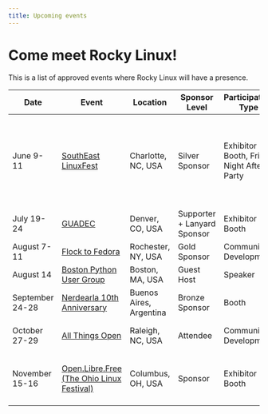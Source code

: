 ```yaml
---
title: Upcoming events
---
```


# Come meet Rocky Linux!

This is a list of approved events where Rocky Linux will have a presence.

|Date|Event|Location|Sponsor Level|Participation Type|Notes|
|-|-|-|-|-|-|
|June 9-11|[SouthEast LinuxFest](https://southeastlinuxfest.org/)|Charlotte, NC, USA|Silver Sponsor|Exhibitor Booth, Friday Night After Party|Speakers: [Louis Abel](https://speakers.southeastlinuxfest.org/southeast-linux-fest-2024/speaker/XYNUTC/), [Krista Burdine](https://speakers.southeastlinuxfest.org/southeast-linux-fest-2024/speaker/FKCSRW/), [Neil Hanlon](https://speakers.southeastlinuxfest.org/southeast-linux-fest-2024/speaker/RQTB3D/), [Joseph Tate](https://speakers.southeastlinuxfest.org/southeast-linux-fest-2024/speaker/UGM9KS/)| 
|July 19-24|[GUADEC](https://events.gnome.org/event/209/)|Denver, CO, USA|Supporter + Lanyard Sponsor|Exhibitor Booth|Speaker [Krista Burdine](https://events.gnome.org/event/209/contributions/745/)|
|August 7-11|[Flock to Fedora](https://flocktofedora.org/)|Rochester, NY, USA|Gold Sponsor|Community Development||
|August 14|[Boston Python User Group](https://about.bostonpython.com/)|Boston, MA, USA|Guest Host|Speaker|[Neil Hanlon](https://www.youtube.com/watch?v=WrWh949dans)|
|September 24-28|[Nerdearla 10th Anniversary](https://nerdear.la/en/)|Buenos Aires, Argentina|Bronze Sponsor|Booth|Speaker [Krista Burdine](https://nerdear.la/en/speakers/krista-burdine/)|
October 27-29|[All Things Open](https://2024.allthingsopen.org/)|Raleigh, NC, USA|Attendee|Community Development|Speaker [Krista Burdine](https://2024.allthingsopen.org/speakers/krista-burdine)|
November 15-16|[Open.Libre.Free (The Ohio Linux Festival)](https://olfconference.org/)|Columbus, OH, USA|Sponsor|Exhibitor Booth|Speakers: Anthony Navarro, Maxine Hayes|
